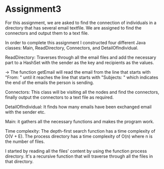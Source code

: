 # Assignment3

For this assignment, we are asked to find the connection of individuals in a directory that has several email textfile. We are assigned to find the connectors and output them to a text file.

In order to complete this assignment I constructed four different Java classes: Main, ReadDirectory, Connectors, and DetailOfIndividual.

ReadDirectory: Traverses through all the email files and add the necessary part to a HashSet with the sender as the key and recipients as the values.

  -> The function getEmail will read the email from the line that starts with "From: " until it reaches the line that starts with "Subjects: " which indicates the end of the emails the person is sending. 

Connectors: This class will be visiting all the nodes and find the connectors, finally output the connectors to a text file as required. 

DetailOfIndividual: It finds how many emails have been exchanged email with the sender etc.

Main: it gathers all the necessary functions and makes the program work.

Time complexity: The depth-first search function has a time complexity of O(V + E). The process directory has a time complexity of O(n) where n is the number of files. 

I started by reading all the files' content by using the function process directory. It's a recursive function that will traverse through all the files in that directory. 
